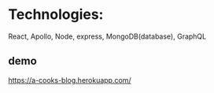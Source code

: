 # Technologies:
React, Apollo, Node, express, MongoDB(database), GraphQL

## demo
https://a-cooks-blog.herokuapp.com/
